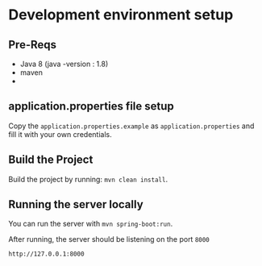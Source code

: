# Development environment setup

## Pre-Reqs
- Java 8 (java -version : 1.8)
- maven
- 

## application.properties file setup

Copy the `application.properties.example` as `application.properties` and fill it with your own credentials.

## Build the Project

Build the project by running: `mvn clean install`.

## Running the server locally

You can run the server with `mvn spring-boot:run`.

After running, the server should be listening on the port `8000`

`http://127.0.0.1:8000`
